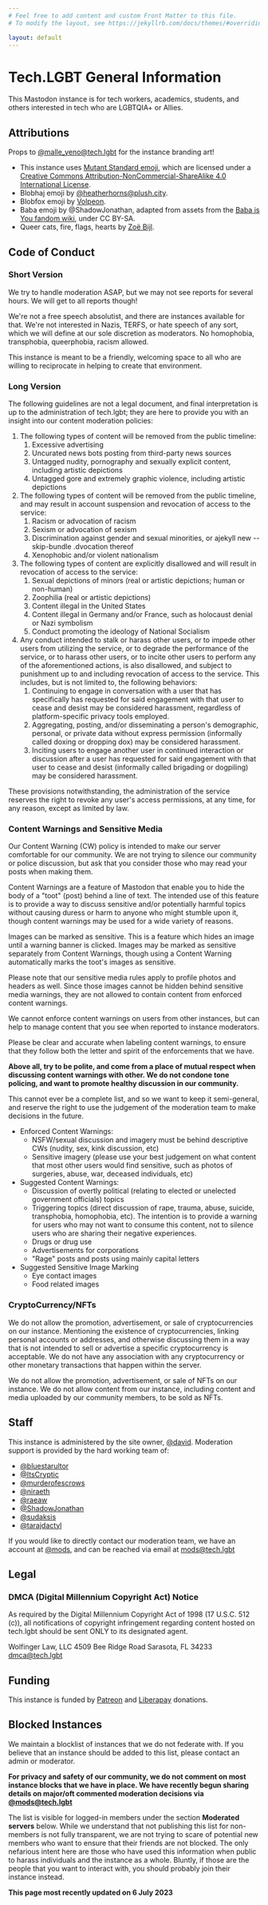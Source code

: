 ```yaml
---
# Feel free to add content and custom Front Matter to this file.
# To modify the layout, see https://jekyllrb.com/docs/themes/#overriding-theme-defaults

layout: default
---
```

# Tech.LGBT General Information


This Mastodon instance is for tech workers, academics, students, and others interested in tech who are LGBTQIA+ or Allies.

## Attributions

Props to [@malle_yeno@tech.lgbt](https://tech.lgbt/@malle_yeno/) for the instance branding art!

- This instance uses [Mutant Standard emoji](https://mutant.tech/), which are licensed under a [Creative Commons Attribution-NonCommercial-ShareAlike 4.0 International License](https://creativecommons.org/licenses/by-nc-sa/4.0/).
- Blobhaj emoji by [@heatherhorns@plush.city](https://plush.city/@heatherhorns).
- Blobfox emoji by [Volpeon](https://volpeon.ink/art/emojis/blobfox/).
- Baba emoji by @ShadowJonathan, adapted from assets from the [Baba is You fandom wiki](https://babaiswiki.fandom.com/wiki/), under CC BY-SA.
- Queer cats, fire, flags, hearts by [Zoë Bijl](https://github.com/ZoeBijl/QueerCats).

## Code of Conduct

### Short Version

We try to handle moderation ASAP, but we may not see reports for several hours. We will get to all reports though!

We're not a free speech absolutist, and there are instances available for that. We're not interested in Nazis, TERFS, or hate speech of any sort, which we will define at our sole discretion as moderators. No homophobia, transphobia, queerphobia, racism allowed.

This instance is meant to be a friendly, welcoming space to all who are willing to reciprocate in helping to create that environment.

### Long Version

The following guidelines are not a legal document, and final interpretation is up to the administration of tech.lgbt; they are here to provide you with an insight into our content moderation policies:

1. The following types of content will be removed from the public timeline:
    1. Excessive advertising
    2. Uncurated news bots posting from third-party news sources
    3. Untagged nudity, pornography and sexually explicit content, including artistic depictions
    4. Untagged gore and extremely graphic violence, including artistic depictions
2. The following types of content will be removed from the public timeline, and may result in account suspension and revocation of access to the service:
    1. Racism or advocation of racism
    2. Sexism or advocation of sexism
    3. Discrimination against gender and sexual minorities, or ajekyll new --skip-bundle .dvocation thereof
    4. Xenophobic and/or violent nationalism
3. The following types of content are explicitly disallowed and will result in revocation of access to the service:
    1. Sexual depictions of minors (real or artistic depictions; human or non-human)
    2. Zoophilia (real or artistic depictions)
    3. Content illegal in the United States
    4. Content illegal in Germany and/or France, such as holocaust denial or Nazi symbolism
    5. Conduct promoting the ideology of National Socialism
4. Any conduct intended to stalk or harass other users, or to impede other users from utilizing the service, or to degrade the performance of the service, or to harass other users, or to incite other users to perform any of the aforementioned actions, is also disallowed, and subject to punishment up to and including revocation of access to the service. This includes, but is not limited to, the following behaviors:
    1. Continuing to engage in conversation with a user that has specifically has requested for said engagement with that user to cease and desist may be considered harassment, regardless of platform-specific privacy tools employed.
    2. Aggregating, posting, and/or disseminating a person's demographic, personal, or private data without express permission (informally called doxing or dropping dox) may be considered harassment.
    3. Inciting users to engage another user in continued interaction or discussion after a user has requested for said engagement with that user to cease and desist (informally called brigading or dogpiling) may be considered harassment.

These provisions notwithstanding, the administration of the service reserves
    the right to revoke any user's access permissions, at any time, for any
    reason, except as limited by law.

### Content Warnings and Sensitive Media

Our Content Warning (CW) policy is intended to make our server comfortable for our community. We are not trying to silence our community or police discussion, but ask that you consider those who may read your posts when making them.

Content Warnings are a feature of Mastodon that enable you to hide the body of a "toot" (post) behind a line of text. The intended use of this feature is to provide a way to discuss sensitive and/or potentially harmful topics without causing duress or harm to anyone who might stumble upon it, though content warnings may be used for a wide variety of reasons.

Images can be marked as sensitive. This is a feature which hides an image until a warning banner is clicked. Images may be marked as sensitive separately from Content Warnings, though using a Content Warning automatically marks the toot's images as sensitive.

Please note that our sensitive media rules apply to profile photos and headers as well. Since those images cannot be hidden behind sensitive media warnings, they are not allowed to contain content from enforced content warnings.

We cannot enforce content warnings on users from other instances, but can help to manage content that you see when reported to instance moderators.

Please be clear and accurate when labeling content warnings, to ensure that they follow both the letter and spirit of the enforcements that we have.

**Above all, try to be polite, and come from a place of mutual respect when discussing content warnings with other. We do not condone tone policing, and want to promote healthy discussion in our community.**

This cannot ever be a complete list, and so we want to keep it semi-general, and reserve the right to use the judgement of the moderation team to make decisions in the future.

- Enforced Content Warnings:
    - NSFW/sexual discussion and imagery must be behind descriptive CWs (nudity, sex, kink discussion, etc)
    - Sensitive imagery (please use your best judgement on what content that most other users would find sensitive, such as photos of surgeries, abuse, war, deceased individuals, etc)
- Suggested Content Warnings:
    - Discussion of overtly political (relating to elected or unelected government officials) topics
    - Triggering topics (direct discussion of rape, trauma, abuse, suicide, transphobia, homophobia, etc). The intention is to provide a warning for users who may not want to consume this content, not to silence users who are sharing their negative experiences.
    - Drugs or drug use
    - Advertisements for corporations
    - "Rage" posts and posts using mainly capital letters
- Suggested Sensitive Image Marking
    - Eye contact images
    - Food related images

### CryptoCurrency/NFTs

We do not allow the promotion, advertisement, or sale of cryptocurrencies on our instance. Mentioning the existence of cryptocurrencies, linking personal accounts or addresses, and otherwise discussing them in a way that is not intended to sell or advertise a specific cryptocurrency is acceptable. We do not have any association with any cryptocurrency or other monetary transactions that happen within the server.

We do not allow the promotion, advertisement, or sale of NFTs on our instance. We do not allow content from our instance, including content and media uploaded by our community members, to be sold as NFTs.

## Staff

This instance is administered by the site owner, [@david](https://tech.lgbt/@david). Moderation support is provided by the hard working team of:

- [@bluestarultor](https://tech.lgbt/@bluestarultor)
- [@ItsCryptic](https://tech.lgbt/@ItsCryptic)
- [@murderofescrows](https://tech.lgbt/@murderofescrows)
- [@niraeth](https://tech.lgbt/@niraeth)
- [@raeaw](https://tech.lgbt/@raeaw)
- [@ShadowJonathan](https://tech.lgbt/@ShadowJonathan)
- [@sudaksis](https://tech.lgbt/@sudaksis)
- [@tarajdactyl](https://tech.lgbt/@tarajdactyl)

If you would like to directly contact our moderation team, we have an account at [@mods](https://tech.lgbt/@mods), and can be reached via email at mods@tech.lgbt

## Legal

### DMCA (Digital Millennium Copyright Act) Notice

As required by the Digital Millennium Copyright Act of 1998 (17 U.S.C. 512 (c)), all notifications of copyright infringement regarding content hosted on tech.lgbt should be sent ONLY to its designated agent.

Wolfinger Law, LLC
4509 Bee Ridge Road Sarasota, FL 34233
dmca@tech.lgbt

## Funding

This instance is funded by [Patreon](https://www.patreon.com/wolfpaw) and [Liberapay](https://liberapay.com/wolfpaw/) donations.

## Blocked Instances

We maintain a blocklist of instances that we do not federate with. If you believe that an instance should be added to this list, please contact an admin or moderator.

**For privacy and safety of our community, we do not comment on most instance blocks that we have in place. We have recently begun sharing details on major/oft commented moderation decisions via [@mods@tech.lgbt](https://tech.lgbt/@mods)**

The list is visible for logged-in members under the section **Moderated servers** below. While we understand that not publishing this list for non-members is not fully transparent, we are not trying to scare of potential new members who want to ensure that their friends are not blocked. The only nefarious intent here are those who have used this information when public to harass individuals and the instance as a whole. Bluntly, if those are the people that you want to interact with, you should probably join their instance instead.

**This page most recently updated on 6 July 2023**

